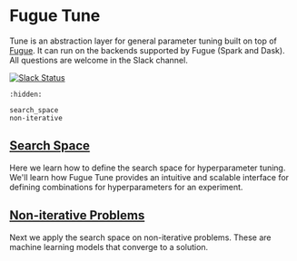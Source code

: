 # Fugue Tune

Tune is an abstraction layer for general parameter tuning built on top of [Fugue](https://github.com/fugue-project/fugue). It can run on the backends supported by Fugue (Spark and Dask). All questions are welcome in the Slack channel.

[![Slack Status](https://img.shields.io/badge/slack-join_chat-white.svg?logo=slack&style=social)](https://join.slack.com/t/fugue-project/shared_invite/zt-jl0pcahu-KdlSOgi~fP50TZWmNxdWYQ)


```{toctree}
:hidden:

search_space
non-iterative
```

## [Search Space](search_space.ipynb)

Here we learn how to define the search space for hyperparameter tuning. We'll learn how Fugue Tune provides an intuitive and scalable interface for defining combinations for hyperparameters for an experiment.

## [Non-iterative Problems](non_iterative.ipynb)

Next we apply the search space on non-iterative problems. These are machine learning models that converge to a solution.